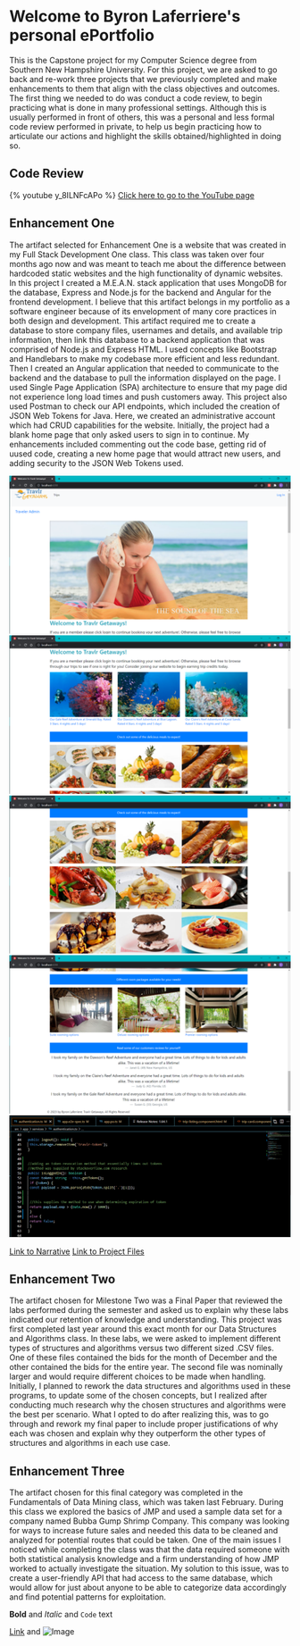 # Welcome to Byron Laferriere's personal ePortfolio

This is the Capstone project for my Computer Science degree from Southern New Hampshire University. For this project, we are asked to go back and re-work three projects
that we previously completed and make enhancements to them that align with the class objectives and outcomes. The first thing we needed to do was conduct a code review,
to begin practicing what is done in many professional settings. Although this is usually performed in front of others, this was a personal and less formal code review performed
in private, to help us begin practicing how to articulate our actions and highlight the skills obtained/highlighted in doing so.

## Code Review
{% youtube y_8ILNFcAPo %}
[Click here to go to the YouTube page](https://youtu.be/y_8ILNFcAPo)

## Enhancement One
The artifact selected for Enhancement One is a website that was created in my Full Stack Development One class. This class was taken over four months ago now and was meant to teach me about the difference between hardcoded static websites and the high functionality of dynamic websites. In this project I created a M.E.A.N. stack application that uses MongoDB for the database, Express and Node.js for the backend and Angular for the frontend development. I believe that this artifact belongs in my portfolio as a software engineer because of its envelopment of many core practices in both design and development. This artifact required me to create a database to store company files, usernames and details, and available trip information, then link this database to a backend application that was comprised of Node.js and Express HTML. I used concepts like Bootstrap and Handlebars to make my codebase more efficient and less redundant. Then I created an Angular application that needed to communicate to the backend and the database to pull the information displayed on the page. I used Single Page Application (SPA) architecture to ensure that my page did not experience long load times and push customers away. This project also used Postman to check our API endpoints, which included the creation of JSON Web Tokens for Java. Here, we created an administrative account which had CRUD capabilities for the website. Initially, the project had a blank home page that only asked users to sign in to continue. My enhancements included commenting out the code base, getting rid of uused code, creating a new home page that would attract new users, and adding security to the JSON Web Tokens used.

![Image](https://github.com/byronlaferriere/byronlaferriere.github.io/blob/main/images/Screenshot%20(386).png) 
![Image](https://github.com/byronlaferriere/byronlaferriere.github.io/blob/main/images/Screenshot%20(387).png)
![Image](https://github.com/byronlaferriere/byronlaferriere.github.io/blob/main/images/Screenshot%20(388).png)
![Image](https://github.com/byronlaferriere/byronlaferriere.github.io/blob/main/images/Screenshot%20(389).png)
![Image](https://github.com/byronlaferriere/byronlaferriere.github.io/blob/main/images/Screenshot%20(391).png)

[Link to Narrative]()
[Link to Project Files]()

## Enhancement Two
The artifact chosen for Milestone Two was a Final Paper that reviewed the labs performed during the semester and asked us to explain why these labs indicated our retention of knowledge and understanding. This project was first completed last year around this exact month for our Data Structures and Algorithms class. In these labs, we were asked to implement different types of structures and algorithms versus two different sized .CSV files. One of these files contained the bids for the month of December and the other contained the bids for the entire year. The second file was nominally larger and would require different choices to be made when handling. Initially, I planned to rework the data structures and algorithms used in these programs, to update some of the chosen concepts, but I realized after conducting much research why the chosen structures and algorithms were the best per scenario. What I opted to do after realizing this, was to go through and rework my final paper to include proper justifications of why each was chosen and explain why they outperform the other types of structures and algorithms in each use case. 

## Enhancement Three
The artifact chosen for this final category was completed in the Fundamentals of Data Mining class, which was taken last February. During this class we explored the basics of JMP and used a sample data set for a company named Bubba Gump Shrimp Company. This company was looking for ways to increase future sales and needed this data to be cleaned and analyzed for potential routes that could be taken. One of the main issues I noticed while completing the class was that the data required someone with both statistical analysis knowledge and a firm understanding of how JMP worked to actually investigate the situation. My solution to this issue, was to create a user-friendly API that had access to the same database, which would allow for just about anyone to be able to categorize data accordingly and find potential patterns for exploitation.



**Bold** and _Italic_ and `Code` text

[Link](url) and ![Image](src)




